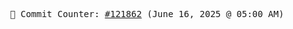 <p align="center">
    <samp>
        📮 Commit Counter: <a href="https://github.com/Javascript-void0/Javascript-void0/commits/main">#121862</a> (June 16, 2025 @ 05:00 AM)
    </samp>
</p>